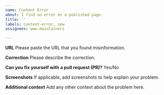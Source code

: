 ```yaml
---
name: Content Error
about: I find an error on a published page.
title: ''
labels: content-error, new
assignees: www-maintainers

---
```


**URL**
Please paste the URL that you found misinformation.

**Correction**
Please describe the correction.

**Can you fix yourself with a pull request (PR)?**
Yes/No

**Screenshots**
If applicable, add screenshots to help explain your problem.

**Additional context**
Add any other context about the problem here.

